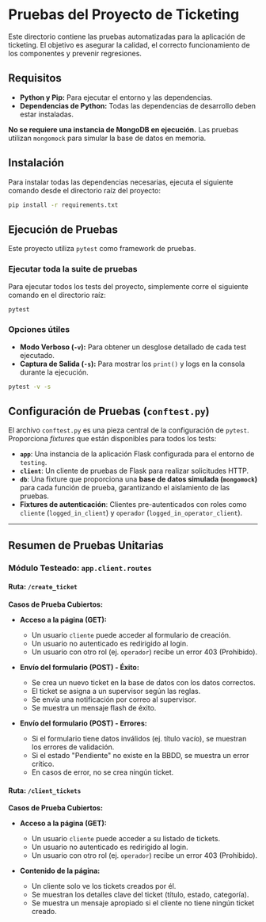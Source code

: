 # Pruebas del Proyecto de Ticketing

Este directorio contiene las pruebas automatizadas para la aplicación de ticketing. El objetivo es asegurar la calidad, el correcto funcionamiento de los componentes y prevenir regresiones.

## Requisitos

- **Python y Pip:** Para ejecutar el entorno y las dependencias.
- **Dependencias de Python:** Todas las dependencias de desarrollo deben estar instaladas.

**No se requiere una instancia de MongoDB en ejecución.** Las pruebas utilizan `mongomock` para simular la base de datos en memoria.

## Instalación

Para instalar todas las dependencias necesarias, ejecuta el siguiente comando desde el directorio raíz del proyecto:

```bash
pip install -r requirements.txt
```

## Ejecución de Pruebas

Este proyecto utiliza `pytest` como framework de pruebas.

### Ejecutar toda la suite de pruebas

Para ejecutar todos los tests del proyecto, simplemente corre el siguiente comando en el directorio raíz:

```bash
pytest
```

### Opciones útiles

-   **Modo Verboso (`-v`):** Para obtener un desglose detallado de cada test ejecutado.
-   **Captura de Salida (`-s`):** Para mostrar los `print()` y logs en la consola durante la ejecución.

```bash
pytest -v -s
```

## Configuración de Pruebas (`conftest.py`)

El archivo `conftest.py` es una pieza central de la configuración de `pytest`. Proporciona *fixtures* que están disponibles para todos los tests:

-   **`app`**: Una instancia de la aplicación Flask configurada para el entorno de `testing`.
-   **`client`**: Un cliente de pruebas de Flask para realizar solicitudes HTTP.
-   **`db`**: Una fixture que proporciona una **base de datos simulada (`mongomock`)** para cada función de prueba, garantizando el aislamiento de las pruebas.
-   **Fixtures de autenticación**: Clientes pre-autenticados con roles como `cliente` (`logged_in_client`) y `operador` (`logged_in_operator_client`).

---

## Resumen de Pruebas Unitarias

### Módulo Testeado: `app.client.routes`

#### Ruta: `/create_ticket`

**Casos de Prueba Cubiertos:**

-   **Acceso a la página (GET):**
    -   Un usuario `cliente` puede acceder al formulario de creación.
    -   Un usuario no autenticado es redirigido al login.
    -   Un usuario con otro rol (ej. `operador`) recibe un error 403 (Prohibido).

-   **Envío del formulario (POST) - Éxito:**
    -   Se crea un nuevo ticket en la base de datos con los datos correctos.
    -   El ticket se asigna a un supervisor según las reglas.
    -   Se envía una notificación por correo al supervisor.
    -   Se muestra un mensaje flash de éxito.

-   **Envío del formulario (POST) - Errores:**
    -   Si el formulario tiene datos inválidos (ej. título vacío), se muestran los errores de validación.
    -   Si el estado "Pendiente" no existe en la BBDD, se muestra un error crítico.
    -   En casos de error, no se crea ningún ticket.

#### Ruta: `/client_tickets`

**Casos de Prueba Cubiertos:**

-   **Acceso a la página (GET):**
    -   Un usuario `cliente` puede acceder a su listado de tickets.
    -   Un usuario no autenticado es redirigido al login.
    -   Un usuario con otro rol (ej. `operador`) recibe un error 403 (Prohibido).

-   **Contenido de la página:**
    -   Un cliente solo ve los tickets creados por él.
    -   Se muestran los detalles clave del ticket (título, estado, categoría).
    -   Se muestra un mensaje apropiado si el cliente no tiene ningún ticket creado.

